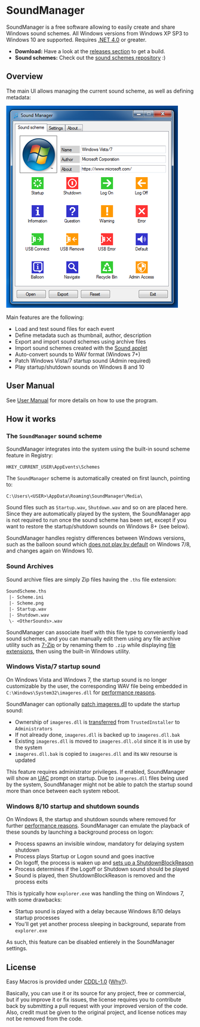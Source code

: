 # SoundManager

SoundManager is a free software allowing to easily create and share Windows sound schemes. All Windows versions from Windows XP SP3 to Windows 10 are supported. Requires [.NET 4.0](http://www.microsoft.com/en-us/download/details.aspx?id=17718) or greater.

* **Download:** Have a look at the [releases section](https://github.com/ORelio/Sound-Manager/releases) to get a build.
* **Sound schemes:** Check out the [sound schemes repository](https://github.com/ORelio/Sound-Manager-Schemes) :)

## Overview

The main UI allows managing the current sound scheme, as well as defining metadata:

![SoundManager main UI](Screenshots/gui-scheme-en.png)

Main features are the following:

* Load and test sound files for each event
* Define metadata such as thumbnail, author, description
* Export and import sound schemes using archive files
* Import sound schemes created with the [Sound applet](https://www.thewindowsclub.com/change-sounds-in-windows)
* Auto-convert sounds to WAV format (Windows 7+)
* Patch Windows Vista/7 startup sound (Admin required)
* Play startup/shutdown sounds on Windows 8 and 10

## User Manual

See [User Manual](UserManual/Readme-En.txt) for more details on how to use the program.

## How it works

### The `SoundManager` sound scheme

SoundManager integrates into the system using the built-in sound scheme feature in Registry:
````
HKEY_CURRENT_USER\AppEvents\Schemes
````
The `SoundManager` scheme is automatically created on first launch, pointing to:
````
C:\Users\<USER>\AppData\Roaming\SoundManager\Media\
````
Sound files such as `Startup.wav`, `Shutdown.wav` and so on are placed here. Since they are automatically played by the system, the SoundManager app is not required to run once the sound scheme has been set, except if you want to restore the startup/shutdown sounds on Windows 8+ (see below).

SoundManager handles registry differences between Windows versions, such as the balloon sound which [does not play by default](https://winaero.com/blog/fix-windows-plays-no-sound-for-tray-balloon-tips-notifications/) on Windows 7/8, and changes again on Windows 10.

### Sound Archives

Sound archive files are simply Zip files having the `.ths` file extension:

````
SoundScheme.ths
 |- Scheme.ini
 |- Scheme.png
 |- Startup.wav
 |- Shutdown.wav
 \- <OtherSounds>.wav
````

SoundManager can associate itself with this file type to conveniently load sound schemes, and you can manually edit them using any file archive utility such as [7-Zip](https://www.7-zip.org/) or by renaming them to `.zip` while displaying [file extensions](https://www.thewindowsclub.com/show-file-extensions-in-windows), then using the built-in Windows utility.

### Windows Vista/7 startup sound

On Windows Vista and Windows 7, the startup sound is no longer customizable by the user, the corresponding WAV file being embedded in `C:\Windows\System32\imageres.dll` for [performance reasons](https://blogs.msdn.microsoft.com/e7/2009/02/18/engineering-the-windows-7-boot-animation/).

SoundManager can optionally [patch imageres.dll](https://www.sevenforums.com/tutorials/63398-startup-sound-change-windows-7-a.html) to update the startup sound:

* Ownership of `imageres.dll` is [transferred](https://helpdeskgeek.com/windows-7/windows-7-how-to-delete-files-protected-by-trustedinstaller/) from `TrustedInstaller` to `Administrators`
* If not already done, `imageres.dll` is backed up to `imageres.dll.bak`
* Existing `imageres.dll` is moved to `imageres.dll.old` since it is in use by the system
* `imageres.dll.bak` is copied to `imageres.dll` and its `WAV` resourse is updated

This feature requires administrator privileges. If enabled, SoundManager will show an [UAC](https://en.wikipedia.org/wiki/User_Account_Control) prompt on startup. Due to `imageres.dll` files being used by the system, SoundManager might not be able to patch the startup sound more than once between each system reboot.

### Windows 8/10 startup and shutdown sounds

On Windows 8, the startup and shutdown sounds where removed for further [performance reasons](https://winaero.com/blog/how-to-play-the-logon-or-startup-sound-in-windows-8-1-or-windows-8/). SoundManager can emulate the playback of these sounds by launching a background process on logon:

* Process spawns an invisible window, mandatory for delaying system shutdown
* Process plays Startup or Logon sound and goes inactive
* On logoff, the process is waken up and [sets up a ShutdownBlockReason](https://blogs.msdn.microsoft.com/oldnewthing/20120614-00/?p=7373/)
* Process determines if the Logoff or Shutdown sound should be played
* Sound is played, then ShutdownBlockReason is removed and the process exits

This is typically how `explorer.exe` was handling the thing on Windows 7, with some drawbacks:

* Startup sound is played with a delay because Windows 8/10 delays startup processes
* You'll get yet another process sleeping in background, separate from `explorer.exe`

As such, this feature can be disabled entierely in the SoundManager settings.

## License

Easy Macros is provided under
[CDDL-1.0](http://opensource.org/licenses/CDDL-1.0)
([Why?](http://qstuff.blogspot.fr/2007/04/why-cddl.html)).

Basically, you can use it or its source for any project, free or commercial, but if you improve it or fix issues,
the license requires you to contribute back by submitting a pull request with your improved version of the code.
Also, credit must be given to the original project, and license notices may not be removed from the code.